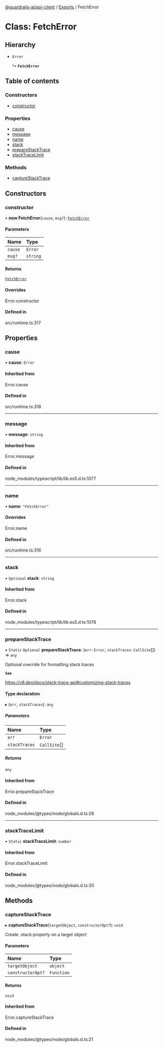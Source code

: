 [@guardrails-ai/api-client](../README.md) / [Exports](../modules.md) / FetchError

# Class: FetchError

## Hierarchy

- `Error`

  ↳ **`FetchError`**

## Table of contents

### Constructors

- [constructor](FetchError.md#constructor)

### Properties

- [cause](FetchError.md#cause)
- [message](FetchError.md#message)
- [name](FetchError.md#name)
- [stack](FetchError.md#stack)
- [prepareStackTrace](FetchError.md#preparestacktrace)
- [stackTraceLimit](FetchError.md#stacktracelimit)

### Methods

- [captureStackTrace](FetchError.md#capturestacktrace)

## Constructors

### constructor

• **new FetchError**(`cause`, `msg?`): [`FetchError`](FetchError.md)

#### Parameters

| Name | Type |
| :------ | :------ |
| `cause` | `Error` |
| `msg?` | `string` |

#### Returns

[`FetchError`](FetchError.md)

#### Overrides

Error.constructor

#### Defined in

src/runtime.ts:317

## Properties

### cause

• **cause**: `Error`

#### Inherited from

Error.cause

#### Defined in

src/runtime.ts:318

___

### message

• **message**: `string`

#### Inherited from

Error.message

#### Defined in

node_modules/typescript/lib/lib.es5.d.ts:1077

___

### name

• **name**: ``"FetchError"``

#### Overrides

Error.name

#### Defined in

src/runtime.ts:316

___

### stack

• `Optional` **stack**: `string`

#### Inherited from

Error.stack

#### Defined in

node_modules/typescript/lib/lib.es5.d.ts:1078

___

### prepareStackTrace

▪ `Static` `Optional` **prepareStackTrace**: (`err`: `Error`, `stackTraces`: `CallSite`[]) => `any`

Optional override for formatting stack traces

**`See`**

https://v8.dev/docs/stack-trace-api#customizing-stack-traces

#### Type declaration

▸ (`err`, `stackTraces`): `any`

##### Parameters

| Name | Type |
| :------ | :------ |
| `err` | `Error` |
| `stackTraces` | `CallSite`[] |

##### Returns

`any`

#### Inherited from

Error.prepareStackTrace

#### Defined in

node_modules/@types/node/globals.d.ts:28

___

### stackTraceLimit

▪ `Static` **stackTraceLimit**: `number`

#### Inherited from

Error.stackTraceLimit

#### Defined in

node_modules/@types/node/globals.d.ts:30

## Methods

### captureStackTrace

▸ **captureStackTrace**(`targetObject`, `constructorOpt?`): `void`

Create .stack property on a target object

#### Parameters

| Name | Type |
| :------ | :------ |
| `targetObject` | `object` |
| `constructorOpt?` | `Function` |

#### Returns

`void`

#### Inherited from

Error.captureStackTrace

#### Defined in

node_modules/@types/node/globals.d.ts:21
